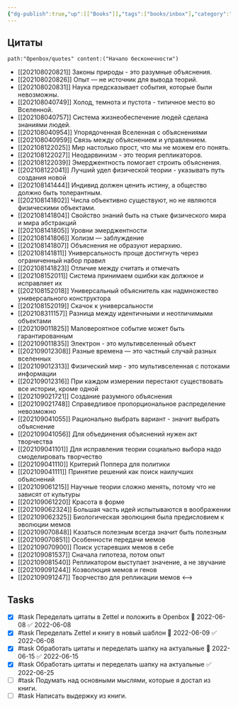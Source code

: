 ```yaml
---
{"dg-publish":true,"up":[["Books"]],"tags":["books/inbox"],"category":"book","rating":5,"date":"2021-08-02T09:04:28+03:00","modified_at":"2022-06-25T11:36:41+03:00","permalink":"/refs/nachalo-beskonechnosti/","dgHomeLink":false,"dgPassFrontmatter":true}
---
```






## Цитаты

```expander
path:"Openbox/quotes" content:("Начало бесконечности")
```

- [[202108020821]] Законы природы - это разумные объяснения.
- [[202108020826]] Опыт — не источник для вывода теорий.
- [[202108020831]] Наука предсказывает события, которые были невозможны.
- [[202108040749]] Холод, темнота и пустота - типичное место во Вселенной.
- [[202108040757]] Система жизнеобеспечение людей сделана знаниями людей.
- [[202108040954]] Упорядоченная Вселенная с объяснениями
- [[202108040959]] Связь между объяснением и управлением.
- [[202108122025]] Мир настолько прост, что мы не можем его понять.
- [[202108122027]] Неодарвинизм - это теория репликаторов.
- [[202108122039]] Эмерджентность помогает строить объяснения.
- [[202108122041]] Лучший удел физической теории - указывать путь создания новой
- [[202108141444]] Индивид должен ценить истину, а общество должно быть толерантным.
- [[202108141802]] Числа объективно существуют, но не являются физическими объектами.
- [[202108141804]] Свойство знаний быть на стыке физического мира и мира абстракций
- [[202108141805]] Уровни эмерджентности
- [[202108141806]] Холизм — заблуждение
- [[202108141807]] Объяснения не образуют иерархию.
- [[202108141811]] Универсальность проще достигнуть через ограниченный набор правил
- [[202108141823]] Отличие между считать и отмечать
- [[202108152011]] Система принимаем ошибки как должное и исправляет их
- [[202108152018]] Универсальный объяснитель как надмножество универсального конструктора
- [[202108152019]] Скачок к универсальности
- [[202108311157]] Разница между идентичными и неотличимыми объектами
- [[202109011825]] Маловероятное событие может быть гарантированным
- [[202109011835]] Электрон - это мультивселенный объект
- [[202109012308]] Разные времена — это частный случай разных вселенных
- [[202109012313]] Физический мир - это мультивселенная с потоками информации
- [[202109012316]] При каждом измерении перестают существовать все истории, кроме одной
- [[202109021721]] Создание разумного объяснения
- [[202109021748]] Справедливое пропорциональное распределение невозможно
- [[202109041055]] Рационально выбрать вариант - значит выбрать объяснение
- [[202109041056]] Для объединения объяснений нужен акт творчества
- [[202109041101]] Для исправления теории социально выбора надо смоделировать творчество
- [[202109041110]] Критерий Поппера для политики
- [[202109041111]] Принятие решений как поиск наилучших объяснений
- [[202109061215]] Научные теории сложно менять, потому что не зависят от культуры
- [[202109061220]] Красота в форме
- [[202109062324]] Большая часть идей испытываются в воображении
- [[202109062325]] Биологическая эволюциня была предисловием к эволюции мемов
- [[202109070848]] Казаться полезным всегда значит быть полезным
- [[202109070851]] Особенности передачи мемов
- [[202109070900]] Поиск устаревших мемов в себе
- [[202109081537]] Сначала гипотеза, потом опыт
- [[202109081540]] Репликатором выступает значение, а не звучание
- [[202109091244]] Коэволюция мемов и генов
- [[202109091247]] Творчество для репликации мемов
<-->

## Tasks

- [x] #task Переделать цитаты в Zettel и положить в Openbox 📅 2022-06-08 ✅ 2022-06-08
- [x] #task Переделать Zettel и книгу в новый шаблон 📅 2022-06-09 ✅ 2022-06-08
- [x] #task Обработать цитаты и переделать шапку на актуальные 📅 2022-06-15 ✅ 2022-06-15
- [x] #task Обработать цитаты и переделать шапку на актуальные ✅ 2022-06-25
- [ ] #task Подумать над основными мыслями, которые я достал из книги.
- [ ] #task Написать выдержку из книги.
